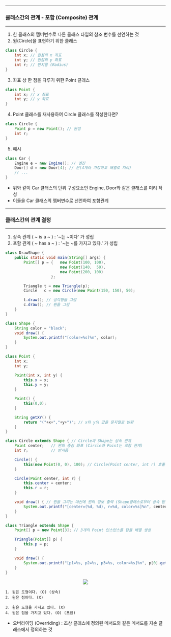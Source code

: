 -----
### 클래스간의 관계 - 포함 (Composite) 관계
-----
1. 한 클래스의 멤버변수로 다른 클래스 타입의 참조 변수를 선언하는 것
2. 원(Circle)을 표현하기 위한 클래스
```java
class Circle {
    int x; // 원점의 x 좌표
    int y; // 원점의 y 좌표
    int r; // 반지름 (Radius)
}
```
3. 좌표 상 한 점을 다루기 위한 Point 클래스
```java
class Point {
    int x; // x 좌표
    int y; // y 좌표
}
```

4. Point 클래스를 재사용하여 Circle 클래스를 작성한다면?
```java
class Circle {
    Point p = new Point(); // 원점
    int r;
}
```

 5. 예시
```java
class Car {
    Engine e = new Engine(); // 엔진
    Door[] d = new Door[4]; // 문(4개라 가정하고 배열로 처리)
    // ...
}
```
  - 위와 같이 Car 클래스의 단위 구성요소인 Engine, Door와 같은 클래스를 미리 작성
  - 이들을 Car 클래스의 멤버변수로 선언하여 포함관계

-----
### 클래스간의 관계 결정
-----
1. 상속 관계 ( ~ is a ~ ) : '~는 ~이다' 가 성립
2. 포함 관계 ( ~ has a ~ ) : '~는 ~를 가지고 있다.' 가 성립
```java
class DrawShape {
	public static void main(String[] args) {
		Point[] p = {   new Point(100, 100),
                        new Point(140,  50),
                        new Point(200, 100)
					};

		Triangle t = new Triangle(p);
		Circle   c = new Circle(new Point(150, 150), 50);

		t.draw(); // 삼각형을 그림
		c.draw(); // 원을 그림
	}
}

class Shape {
	String color = "black";
	void draw() {
		System.out.printf("[color=%s]%n", color);
	}
}

class Point {
	int x;
	int y;

	Point(int x, int y) {
		this.x = x;
		this.y = y;
	}

	Point() {
		this(0,0);
	}

	String getXY() {  
		return "("+x+","+y+")"; // x와 y의 값을 문자열로 반환
	}
}

class Circle extends Shape { // Circle과 Shape는 상속 관계
	Point center;	// 원의 중심 좌표 (Circle과 Point는 포함 관계)
	int r;			// 반지름

	Circle() {		
		this(new Point(0, 0), 100); // Circle(Point center, int r) 호출
	}

	Circle(Point center, int r) {
		this.center = center;
		this.r = r;
	}

	void draw() { // 원을 그리는 대신에 원의 정보 출력 (Shape클래스로부터 상속 받음) [오버라이딩]
		System.out.printf("[center=(%d, %d), r=%d, color=%s]%n", center.x, center.y, r, color);
	}
}

class Triangle extends Shape {
	Point[] p = new Point[3]; // 3개의 Point 인스턴스를 담을 배열 생성

	Triangle(Point[] p) {
		this.p = p;
	}

	void draw() { 
		System.out.printf("[p1=%s, p2=%s, p3=%s, color=%s]%n", p[0].getXY(), p[1].getXY(), p[2].getXY(), color);
	}
}
```

<div align="center">
<img src="https://github.com/sooyounghan/Java/assets/34672301/25a844d8-54d1-4c91-aad4-e44a6ce02a34">
</div>


```
1. 원은 도형이다. (O) (상속)
2. 원은 점이다. (X)

3. 원은 도형을 가지고 있다. (X)
4. 원은 점을 가지고 있다. (O) (포함)
```

  - 오버라이딩 (Overriding) : 조상 클래스에 정의된 메서드와 같은 메서드를 자손 클래스에서 정의하는 것
